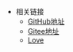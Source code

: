 <!-- _navbar.md -->
* 相关链接
    * [GitHub地址](https://github.com/XiaoCheng991)
    * [Gitee地址](https://gitee.com/XiaoCheng991)
    * [Love](https://www.weibo.com/3669102477)
